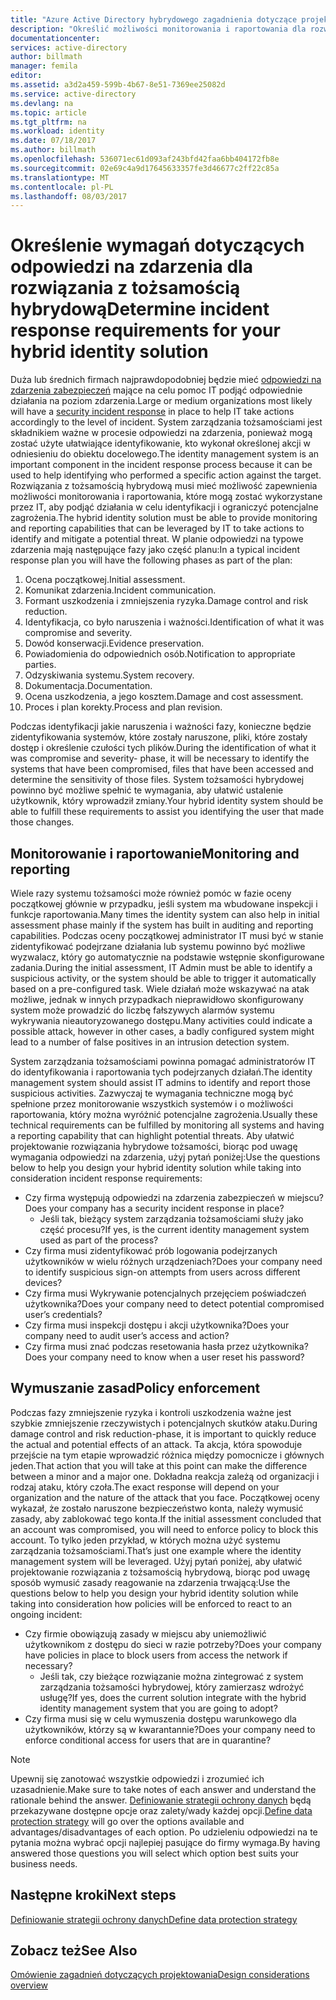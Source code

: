 ```yaml
---
title: "Azure Active Directory hybrydowego zagadnienia dotyczące projektowania tożsamości — określanie wymagań dotyczących zdarzenia rResponse | Dokumentacja firmy Microsoft"
description: "Określić możliwości monitorowania i raportowania dla rozwiązania z tożsamością hybrydową, które mogą zostać wykorzystane przez IT, aby podjąć działania w celu identyfikacji i ograniczyć potencjalne zagrożenia"
documentationcenter: 
services: active-directory
author: billmath
manager: femila
editor: 
ms.assetid: a3d2a459-599b-4b67-8e51-7369ee25082d
ms.service: active-directory
ms.devlang: na
ms.topic: article
ms.tgt_pltfrm: na
ms.workload: identity
ms.date: 07/18/2017
ms.author: billmath
ms.openlocfilehash: 536071ec61d093af243bfd42faa6bb404172fb8e
ms.sourcegitcommit: 02e69c4a9d17645633357fe3d46677c2ff22c85a
ms.translationtype: MT
ms.contentlocale: pl-PL
ms.lasthandoff: 08/03/2017
---
```

# <a name="determine-incident-response-requirements-for-your-hybrid-identity-solution"></a><span data-ttu-id="2179a-103">Określenie wymagań dotyczących odpowiedzi na zdarzenia dla rozwiązania z tożsamością hybrydową</span><span class="sxs-lookup"><span data-stu-id="2179a-103">Determine incident response requirements for your hybrid identity solution</span></span>
<span data-ttu-id="2179a-104">Duża lub średnich firmach najprawdopodobniej będzie mieć [odpowiedzi na zdarzenia zabezpieczeń](https://technet.microsoft.com/library/cc700825.aspx) mające na celu pomoc IT podjąć odpowiednie działania na poziom zdarzenia.</span><span class="sxs-lookup"><span data-stu-id="2179a-104">Large or medium organizations most likely will have a [security incident response](https://technet.microsoft.com/library/cc700825.aspx) in place to help IT take actions accordingly to the level of incident.</span></span> <span data-ttu-id="2179a-105">System zarządzania tożsamościami jest składnikiem ważne w procesie odpowiedzi na zdarzenia, ponieważ mogą zostać użyte ułatwiające identyfikowanie, kto wykonał określonej akcji w odniesieniu do obiektu docelowego.</span><span class="sxs-lookup"><span data-stu-id="2179a-105">The identity management system is an important component in the incident response process because it can be used to help identifying who performed a specific action against the target.</span></span> <span data-ttu-id="2179a-106">Rozwiązania z tożsamością hybrydową musi mieć możliwość zapewnienia możliwości monitorowania i raportowania, które mogą zostać wykorzystane przez IT, aby podjąć działania w celu identyfikacji i ograniczyć potencjalne zagrożenia.</span><span class="sxs-lookup"><span data-stu-id="2179a-106">The hybrid identity solution must be able to provide monitoring and reporting capabilities that can be leveraged by IT to take actions to identify and mitigate a potential threat.</span></span> <span data-ttu-id="2179a-107">W planie odpowiedzi na typowe zdarzenia mają następujące fazy jako część planu:</span><span class="sxs-lookup"><span data-stu-id="2179a-107">In a typical incident response plan you will have the following phases as part of the plan:</span></span>

1. <span data-ttu-id="2179a-108">Ocena początkowej.</span><span class="sxs-lookup"><span data-stu-id="2179a-108">Initial assessment.</span></span>
2. <span data-ttu-id="2179a-109">Komunikat zdarzenia.</span><span class="sxs-lookup"><span data-stu-id="2179a-109">Incident communication.</span></span>
3. <span data-ttu-id="2179a-110">Formant uszkodzenia i zmniejszenia ryzyka.</span><span class="sxs-lookup"><span data-stu-id="2179a-110">Damage control and risk reduction.</span></span>
4. <span data-ttu-id="2179a-111">Identyfikacja, co było naruszenia i ważności.</span><span class="sxs-lookup"><span data-stu-id="2179a-111">Identification of what it was compromise and severity.</span></span>
5. <span data-ttu-id="2179a-112">Dowód konserwacji.</span><span class="sxs-lookup"><span data-stu-id="2179a-112">Evidence preservation.</span></span>
6. <span data-ttu-id="2179a-113">Powiadomienia do odpowiednich osób.</span><span class="sxs-lookup"><span data-stu-id="2179a-113">Notification to appropriate parties.</span></span>
7. <span data-ttu-id="2179a-114">Odzyskiwania systemu.</span><span class="sxs-lookup"><span data-stu-id="2179a-114">System recovery.</span></span>
8. <span data-ttu-id="2179a-115">Dokumentacja.</span><span class="sxs-lookup"><span data-stu-id="2179a-115">Documentation.</span></span>
9. <span data-ttu-id="2179a-116">Ocena uszkodzenia, a jego kosztem.</span><span class="sxs-lookup"><span data-stu-id="2179a-116">Damage and cost assessment.</span></span>
10. <span data-ttu-id="2179a-117">Proces i plan korekty.</span><span class="sxs-lookup"><span data-stu-id="2179a-117">Process and plan revision.</span></span>

<span data-ttu-id="2179a-118">Podczas identyfikacji jakie naruszenia i ważności fazy, konieczne będzie zidentyfikowania systemów, które zostały naruszone, pliki, które zostały dostęp i określenie czułości tych plików.</span><span class="sxs-lookup"><span data-stu-id="2179a-118">During the identification of what it was compromise and severity- phase, it will be necessary to identify the systems that have been compromised, files that have been accessed and determine the sensitivity of those files.</span></span> <span data-ttu-id="2179a-119">System tożsamości hybrydowej powinno być możliwe spełnić te wymagania, aby ułatwić ustalenie użytkownik, który wprowadził zmiany.</span><span class="sxs-lookup"><span data-stu-id="2179a-119">Your hybrid identity system should be able to fulfill these requirements to assist you identifying the user that made those changes.</span></span> 

## <a name="monitoring-and-reporting"></a><span data-ttu-id="2179a-120">Monitorowanie i raportowanie</span><span class="sxs-lookup"><span data-stu-id="2179a-120">Monitoring and reporting</span></span>
<span data-ttu-id="2179a-121">Wiele razy systemu tożsamości może również pomóc w fazie oceny początkowej głównie w przypadku, jeśli system ma wbudowane inspekcji i funkcje raportowania.</span><span class="sxs-lookup"><span data-stu-id="2179a-121">Many times the identity system can also help in initial assessment phase mainly if the system has built in auditing and reporting capabilities.</span></span> <span data-ttu-id="2179a-122">Podczas oceny początkowej administrator IT musi być w stanie zidentyfikować podejrzane działania lub systemu powinno być możliwe wyzwalacz, który go automatycznie na podstawie wstępnie skonfigurowane zadania.</span><span class="sxs-lookup"><span data-stu-id="2179a-122">During the initial assessment, IT Admin must be able to identify a suspicious activity, or the system should be able to trigger it automatically based on a pre-configured task.</span></span> <span data-ttu-id="2179a-123">Wiele działań może wskazywać na atak możliwe, jednak w innych przypadkach nieprawidłowo skonfigurowany system może prowadzić do liczbę fałszywych alarmów systemu wykrywania nieautoryzowanego dostępu.</span><span class="sxs-lookup"><span data-stu-id="2179a-123">Many activities could indicate a possible attack, however in other cases, a badly configured system might lead to a number of false positives in an intrusion detection system.</span></span> 

<span data-ttu-id="2179a-124">System zarządzania tożsamościami powinna pomagać administratorów IT do identyfikowania i raportowania tych podejrzanych działań.</span><span class="sxs-lookup"><span data-stu-id="2179a-124">The identity management system should assist IT admins to identify and report those suspicious activities.</span></span> <span data-ttu-id="2179a-125">Zazwyczaj te wymagania techniczne mogą być spełnione przez monitorowanie wszystkich systemów i o możliwości raportowania, który można wyróżnić potencjalne zagrożenia.</span><span class="sxs-lookup"><span data-stu-id="2179a-125">Usually these technical requirements can be fulfilled by monitoring all systems and having a reporting capability that can highlight potential threats.</span></span> <span data-ttu-id="2179a-126">Aby ułatwić projektowanie rozwiązania hybrydowe tożsamości, biorąc pod uwagę wymagania odpowiedzi na zdarzenia, użyj pytań poniżej:</span><span class="sxs-lookup"><span data-stu-id="2179a-126">Use the questions below to help you design your hybrid identity solution while taking into consideration incident response requirements:</span></span>

* <span data-ttu-id="2179a-127">Czy firma występują odpowiedzi na zdarzenia zabezpieczeń w miejscu?</span><span class="sxs-lookup"><span data-stu-id="2179a-127">Does your company has a security incident response in place?</span></span>
  * <span data-ttu-id="2179a-128">Jeśli tak, bieżący system zarządzania tożsamościami służy jako część procesu?</span><span class="sxs-lookup"><span data-stu-id="2179a-128">If yes, is the current identity management system used as part of the process?</span></span>
* <span data-ttu-id="2179a-129">Czy firma musi zidentyfikować prób logowania podejrzanych użytkowników w wielu różnych urządzeniach?</span><span class="sxs-lookup"><span data-stu-id="2179a-129">Does your company need to identify suspicious sign-on attempts from users across different devices?</span></span>
* <span data-ttu-id="2179a-130">Czy firma musi Wykrywanie potencjalnych przejęciem poświadczeń użytkownika?</span><span class="sxs-lookup"><span data-stu-id="2179a-130">Does your company need to detect potential compromised user’s credentials?</span></span>
* <span data-ttu-id="2179a-131">Czy firma musi inspekcji dostępu i akcji użytkownika?</span><span class="sxs-lookup"><span data-stu-id="2179a-131">Does your company need to audit user’s access and action?</span></span>
* <span data-ttu-id="2179a-132">Czy firma musi znać podczas resetowania hasła przez użytkownika?</span><span class="sxs-lookup"><span data-stu-id="2179a-132">Does your company need to know when a user reset his password?</span></span>

## <a name="policy-enforcement"></a><span data-ttu-id="2179a-133">Wymuszanie zasad</span><span class="sxs-lookup"><span data-stu-id="2179a-133">Policy enforcement</span></span>
<span data-ttu-id="2179a-134">Podczas fazy zmniejszenie ryzyka i kontroli uszkodzenia ważne jest szybkie zmniejszenie rzeczywistych i potencjalnych skutków ataku.</span><span class="sxs-lookup"><span data-stu-id="2179a-134">During damage control and risk reduction-phase, it is important to quickly reduce the actual and potential effects of an attack.</span></span> <span data-ttu-id="2179a-135">Ta akcja, która spowoduje przejście na tym etapie wprowadzić różnica między pomocnicze i głównych jeden.</span><span class="sxs-lookup"><span data-stu-id="2179a-135">That action that you will take at this point can make the difference between a minor and a major one.</span></span> <span data-ttu-id="2179a-136">Dokładna reakcja zależą od organizacji i rodzaj ataku, który czoła.</span><span class="sxs-lookup"><span data-stu-id="2179a-136">The exact response will depend on your organization and the nature of the attack that you face.</span></span> <span data-ttu-id="2179a-137">Początkowej oceny wykazał, że zostało naruszone bezpieczeństwo konta, należy wymusić zasady, aby zablokować tego konta.</span><span class="sxs-lookup"><span data-stu-id="2179a-137">If the initial assessment concluded that an account was compromised, you will need to enforce policy to block this account.</span></span> <span data-ttu-id="2179a-138">To tylko jeden przykład, w których można użyć systemu zarządzania tożsamościami.</span><span class="sxs-lookup"><span data-stu-id="2179a-138">That’s just one example where the identity management system will be leveraged.</span></span> <span data-ttu-id="2179a-139">Użyj pytań poniżej, aby ułatwić projektowanie rozwiązania z tożsamością hybrydową, biorąc pod uwagę sposób wymusić zasady reagowanie na zdarzenia trwającą:</span><span class="sxs-lookup"><span data-stu-id="2179a-139">Use the questions below to help you design your hybrid identity solution while taking into consideration how policies will be enforced to react to an ongoing incident:</span></span>

* <span data-ttu-id="2179a-140">Czy firmie obowiązują zasady w miejscu aby uniemożliwić użytkownikom z dostępu do sieci w razie potrzeby?</span><span class="sxs-lookup"><span data-stu-id="2179a-140">Does your company have policies in place to block users from access the network if necessary?</span></span>
  * <span data-ttu-id="2179a-141">Jeśli tak, czy bieżące rozwiązanie można zintegrować z system zarządzania tożsamości hybrydowej, który zamierzasz wdrożyć usługę?</span><span class="sxs-lookup"><span data-stu-id="2179a-141">If yes, does the current solution integrate with the hybrid identity management system that you are going to adopt?</span></span>
* <span data-ttu-id="2179a-142">Czy firma musi się w celu wymuszenia dostępu warunkowego dla użytkowników, którzy są w kwarantannie?</span><span class="sxs-lookup"><span data-stu-id="2179a-142">Does your company need to enforce conditional access for users that are in quarantine?</span></span> 

> [!NOTE]
> <span data-ttu-id="2179a-143">Upewnij się zanotować wszystkie odpowiedzi i zrozumieć ich uzasadnienie.</span><span class="sxs-lookup"><span data-stu-id="2179a-143">Make sure to take notes of each answer and understand the rationale behind the answer.</span></span> <span data-ttu-id="2179a-144">[Definiowanie strategii ochrony danych](active-directory-hybrid-identity-design-considerations-data-protection-strategy.md) będą przekazywane dostępne opcje oraz zalety/wady każdej opcji.</span><span class="sxs-lookup"><span data-stu-id="2179a-144">[Define data protection strategy](active-directory-hybrid-identity-design-considerations-data-protection-strategy.md) will go over the options available and advantages/disadvantages of each option.</span></span>  <span data-ttu-id="2179a-145">Po udzieleniu odpowiedzi na te pytania można wybrać opcji najlepiej pasujące do firmy wymaga.</span><span class="sxs-lookup"><span data-stu-id="2179a-145">By having answered those questions you will select which option best suits your business needs.</span></span>
> 
> 

## <a name="next-steps"></a><span data-ttu-id="2179a-146">Następne kroki</span><span class="sxs-lookup"><span data-stu-id="2179a-146">Next steps</span></span>
[<span data-ttu-id="2179a-147">Definiowanie strategii ochrony danych</span><span class="sxs-lookup"><span data-stu-id="2179a-147">Define data protection strategy</span></span>](active-directory-hybrid-identity-design-considerations-data-protection-strategy.md)

## <a name="see-also"></a><span data-ttu-id="2179a-148">Zobacz też</span><span class="sxs-lookup"><span data-stu-id="2179a-148">See Also</span></span>
[<span data-ttu-id="2179a-149">Omówienie zagadnień dotyczących projektowania</span><span class="sxs-lookup"><span data-stu-id="2179a-149">Design considerations overview</span></span>](active-directory-hybrid-identity-design-considerations-overview.md)

